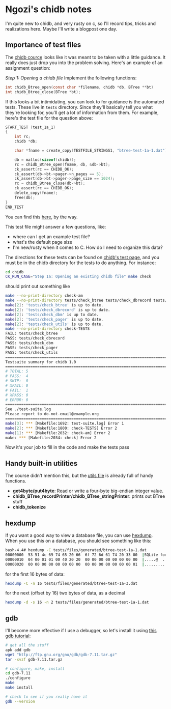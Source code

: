 # Ngozi's chidb notes
I'm quite new to chidb, and very rusty on c, so I'll record tips, tricks and realizations here. Maybe I'll write a blogpost one day.

## Importance of test files
The [chidb cource](http://chi.cs.uchicago.edu/chidb/assignment_btree.html) looks like it was meant to be taken with a little guidance. It really does just drop you into the problem solving. Here's an example of an assignment question:

*Step 1: Opening a chidb file* Implement the following functions:

``` c
int chidb_Btree_open(const char *filename, chidb *db, BTree **bt)
int chidb_Btree_close(BTree *bt);
```
If this looks a bit intimidating, you can look to for guidance is the automated tests. These live in `tests` directory. Since they'll basically tell you what they're looking for, you'll get a lot of information from them. For example, here's the test file for the question above:
``` c
START_TEST (test_1a_1)
{
    int rc;
    chidb *db;

    char *fname = create_copy(TESTFILE_STRINGS1, "btree-test-1a-1.dat");

    db = malloc(sizeof(chidb));
    rc = chidb_Btree_open(fname, db, &db->bt);
    ck_assert(rc == CHIDB_OK);
    ck_assert(db->bt->pager->n_pages == 5);
    ck_assert(db->bt->pager->page_size == 1024);
    rc = chidb_Btree_close(db->bt);
    ck_assert(rc == CHIDB_OK);
    delete_copy(fname);
    free(db);
}
END_TEST
```
You can find this [here](https://github.com/uchicago-cs/chidb/blob/master/tests/check_btree_1a.c#L6), by the way.

This test file might answer a few questions, like:
- where can I get an example test file?
- what's the default page size
- I'm new/rusty when it comes to C. How do I need to organize this data?

The directions for these tests can be found on [chidb's test page](http://chi.cs.uchicago.edu/chidb/testing.html#automated-tests), and you must be in the chidb directory for the tests to do anything. For instance:
``` bash
cd chidb
CK_RUN_CASE="Step 1a: Opening an existing chidb file" make check
```
should print out something like
``` bash
make --no-print-directory check-am
make --no-print-directory tests/check_btree tests/check_dbrecord tests/check_dbm tests/check_pager tests/check_utils
make[2]: 'tests/check_btree' is up to date.
make[2]: 'tests/check_dbrecord' is up to date.
make[2]: 'tests/check_dbm' is up to date.
make[2]: 'tests/check_pager' is up to date.
make[2]: 'tests/check_utils' is up to date.
make --no-print-directory check-TESTS
FAIL: tests/check_btree
PASS: tests/check_dbrecord
PASS: tests/check_dbm
PASS: tests/check_pager
PASS: tests/check_utils
============================================================================
Testsuite summary for chidb 1.0
============================================================================
# TOTAL: 5
# PASS:  4
# SKIP:  0
# XFAIL: 0
# FAIL:  1
# XPASS: 0
# ERROR: 0
============================================================================
See ./test-suite.log
Please report to do-not-email@example.org
============================================================================
make[3]: *** [Makefile:1692: test-suite.log] Error 1
make[2]: *** [Makefile:1800: check-TESTS] Error 2
make[1]: *** [Makefile:2032: check-am] Error 2
make: *** [Makefile:2034: check] Error 2
```
Now it's your job to fill in the code and make the tests pass

## Handy built-in utilities
The course didn't mention this, but the [utils file](https://github.com/uchicago-cs/chidb/blob/master/src/libchidb/util.c) is already full of handy functions.
- **get4byte/put4byte**:  Read or write a four-byte big-endian integer value.
- **chidb_BTree_recordPrinter/chidb_BTree_stringPrinter**: prints out BTree stuff
- **chidb_tokenize**

## hexdump
If you want a good way to view a database file, you can use [hexdump](http://man7.org/linux/man-pages/man1/hexdump.1.html). When you use this on a database, you should see something like this:
``` bash
bash-4.4# hexdump -C tests/files/generated/btree-test-1a-1.dat
00000000  53 51 4c 69 74 65 20 66  6f 72 6d 61 74 20 33 00  |SQLite format 3.|
00000010  04 00 01 01 00 40 20 20  00 00 00 00 00 00 00 00  |.....@  ........|
00000020  00 00 00 00 00 00 00 00  00 00 00 00 00 00 00 01  |................|
```

for the first 16 bytes of data:
```bash
hexdump -C -n 16 tests/files/generated/btree-test-1a-3.dat
```
for the next (offset by 16) two bytes of data, as a decimal
``` bash
hexdump -d -s 16 -n 2 tests/files/generated/btree-test-1a-1.dat
```


## gdb
I'll become more effective if I use a debugger, so let's install it using [this gdb tutorial](http://www.gdbtutorial.com/tutorial/how-install-gdb):
``` bash
# get all the stuff
apk add gdb
wget "http://ftp.gnu.org/gnu/gdb/gdb-7.11.tar.gz"
tar -xvzf gdb-7.11.tar.gz

# configure, make, install
cd gdb-7.11
./configure
make
make install

# check to see if you really have it
gdb --version
```


